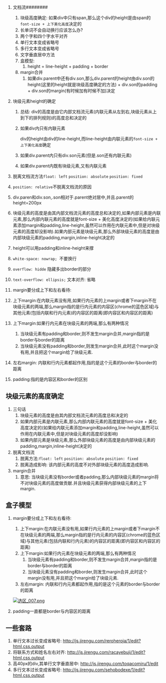 1. 文档流########

   1. 块级高度确定: 如果div中只有span,那么这个div的height是由span的`font-size + 上下美化高度`决定的
   2. 长单词不会自动换行应该怎么办?
   3. 两个字和四个字水平对齐
   4. 单行文本变成省略号
   5. 多行文本变成省略号
   6. 文字垂直居中方法
   7. 盒模型: 
      1. height = line-height + padding + border
   8. margin合并
      1. 如果div.parent中还有div.son,那么div.parent的height由div.son的height(这里的height就是块级高度确定的方法) + div.son的padding + div.son的margin(有时候加有时候不加)决定

2. 块级元素height的确定

   1. 总结: div的高度是由它内部文档流元素(内联元素从左到右,块级元素从上到下的排列规则)的高度总和决定的

   2. 如果div内只有内联元素

      div的height由div的line-height,而line-height由内联元素的`font-size + 上下美化高度`确定

   3. 如果div.parent内只有div.son元素(但是.son还有内联元素)

   4. 如果div.parent内既有块级元素,又有内联元素

3. 脱离文档流方法`float: left` `position: absolute` `position: fixed`

4. `position: relative`不脱离文档流的原因

5. div.paren和div.son,.son相对于.parent绝对居中,并且.parent的height=200px

6. 块级元素的高度是由其内部文档流元素的高度总和决定的,如果内部元素是内联元素,那么内部内联元素的高度就是font-size + 美化高度决定的(如果给内联元素添加margin和padding,line-height,虽然可以作用在内联元素中,但是对块级元素的高度却没影响).如果内部元素是块级元素,那么外部块级元素的高度是由内部块级元素的padding,margin,inline-height决定的

7. height可以用padding和inline-height来撑

8. `white-space: nowrap; `不要换行

9. `overflow: hidde` 隐藏多出border的部分

10. `text-overflow: ellipsis;` 文本对齐: 省略

11. margin要分成上下和左右看待:

   1. 上下margin:在内联元素没有用,如果行内元素的上margin或者下margin不在块级元素的两端,那么margin指的是行内元素的内容区(chrome的蓝色区域)与其他元素(包括内联和行内元素)的内容区的距离(即内容区和内容区的距离)
   2. 上下margin:如果行内元素在块级元素的两端,那么有两种情况
      1. 当块级元素有padding和border,则不发生margin合并,margin指的是border与border的距离
      2. 当块级元素没有padding和border,则发生margin合并,此时这个margin没有用,并且把这个margin给了块级元素.
   3. 左右margin: 内联和行内元素都起作用,指的是这个元素的border与border的距离

12. padding:指的是内容区和border的区别

## 块级元素的高度确定

1. 三句话
   1. 块级元素的高度是由其内部文档流元素的高度总和决定的
   2. 如果内部元素是内联元素,那么内部内联元素的高度就是font-size + 美化高度决定的(如果给内联元素添加margin和padding,line-height,虽然可以作用在内联元素中,但是对块级元素的高度却没影响)
   3. 如果内部元素是块级元素,那么外部块级元素的高度是由内部块级元素的padding,margin,inline-height决定的
2. 脱离文档流
   1. 脱离方法:`float: left` `position: absolute` `position: fixed`
   2. 脱离造成影响: 该内部元素的高度不对外部块级元素的高度造成影响.
3. margin合并
   1. 意思: 当块级元素没有border或者padding,那么内部块级元素的margin将不对块级元素的高度做贡献.并且块级元素获得内部块级元素的上下margin.

## 盒子模型

1. margin要分成上下和左右看待:

   1. 上下margin:在内联元素没有用,如果行内元素的上margin或者下margin不在块级元素的两端,那么margin指的是行内元素的内容区(chrome的蓝色区域)与其他元素(包括内联和行内元素)的内容区的距离(即内容区和内容区的距离)
   2. 上下margin:如果行内元素在块级元素的两端,那么有两种情况
      1. 当块级元素有padding和border,则不发生margin合并,margin指的是border与border的距离
      2. 当块级元素没有padding和border,则发生margin合并,此时这个margin没有用,并且把这个margin给了块级元素.
   3. 左右margin: 内联和行内元素都起作用,指的是这个元素的border与border的距离

   [![选区_007.png](https://ooo.0o0.ooo/2017/11/23/5a1694a1a48ad.png)](https://ooo.0o0.ooo/2017/11/23/5a1694a1a48ad.png)

2. padding一直都是border与内容区的距离



## 一些套路

1. 单行文本过长变成省略号: http://js.jirengu.com/reroheroja/1/edit?html,css,output
2. 将联系方式和姓名左右对齐: http://js.jirengu.com/racayebuji/1/edit?html,css,output
3. 高40px的div,其单行文字垂直居中: http://js.jirengu.com/toqacomiru/1/edit
4. 多行文本过长变成省略号: http://js.jirengu.com/sehobodexe/1/edit?html,css,output







